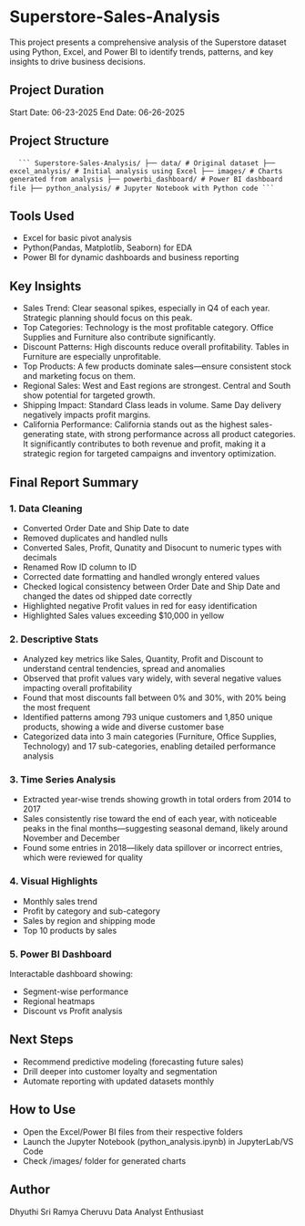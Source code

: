 # Superstore-Sales-Analysis
This project presents a comprehensive analysis of the Superstore dataset using Python, Excel, and Power BI to identify trends, patterns, and key insights to drive business decisions.

## Project Duration
Start Date: 06-23-2025
End Date: 06-26-2025

## Project Structure
<pre> <code> ``` Superstore-Sales-Analysis/ ├── data/ # Original dataset ├── excel_analysis/ # Initial analysis using Excel ├── images/ # Charts generated from analysis ├── powerbi_dashboard/ # Power BI dashboard file ├── python_analysis/ # Jupyter Notebook with Python code ``` </code> </pre>

## Tools Used
- Excel for basic pivot analysis
- Python(Pandas, Matplotlib, Seaborn) for EDA
- Power BI for dynamic dashboards and business reporting

## Key Insights
- Sales Trend: Clear seasonal spikes, especially in Q4 of each year. Strategic planning should focus on this peak.
- Top Categories: Technology is the most profitable category. Office Supplies and Furniture also contribute significantly.
- Discount Patterns: High discounts reduce overall profitability. Tables in Furniture are especially unprofitable.
- Top Products: A few products dominate sales—ensure consistent stock and marketing focus on them.
- Regional Sales: West and East regions are strongest. Central and South show potential for targeted growth.
- Shipping Impact: Standard Class leads in volume. Same Day delivery negatively impacts profit margins.
- California Performance: California stands out as the highest sales-generating state, with strong performance across all product categories. It significantly contributes to both revenue and profit, making it a strategic region for targeted campaigns and inventory optimization.


## Final Report Summary

### 1. Data Cleaning
- Converted Order Date and Ship Date to date
- Removed duplicates and handled nulls
- Converted Sales, Profit, Qunatity and Disocunt to numeric types with decimals
- Renamed Row ID column to ID
- Corrected date formatting and handled wrongly entered values
- Checked logical consistency between Order Date and Ship Date and changed the dates od shipped date correctly
- Highlighted negative Profit values in red for easy identification
- Highlighted Sales values exceeding $10,000 in yellow

### 2. Descriptive Stats
- Analyzed key metrics like Sales, Quantity, Profit and Discount to understand central tendencies, spread and anomalies
- Observed that profit values vary widely, with several negative values impacting overall profitability
- Found that most discounts fall between 0% and 30%, with 20% being the most frequent
- Identified patterns among 793 unique customers and 1,850 unique products, showing a wide and diverse customer base
- Categorized data into 3 main categories (Furniture, Office Supplies, Technology) and 17 sub-categories, enabling detailed performance analysis

### 3. Time Series Analysis
- Extracted year-wise trends showing growth in total orders from 2014 to 2017
- Sales consistently rise toward the end of each year, with noticeable peaks in the final months—suggesting seasonal demand, likely around November and December
- Found some entries in 2018—likely data spillover or incorrect entries, which were reviewed for quality

### 4. Visual Highlights
- Monthly sales trend
- Profit by category and sub-category
- Sales by region and shipping mode
- Top 10 products by sales

### 5. Power BI Dashboard
Interactable dashboard showing:
- Segment-wise performance
- Regional heatmaps
- Discount vs Profit analysis

## Next Steps
- Recommend predictive modeling (forecasting future sales)
- Drill deeper into customer loyalty and segmentation
- Automate reporting with updated datasets monthly

## How to Use
- Open the Excel/Power BI files from their respective folders
- Launch the Jupyter Notebook (python_analysis.ipynb) in JupyterLab/VS Code
- Check /images/ folder for generated charts

## Author

Dhyuthi Sri Ramya Cheruvu
Data Analyst Enthusiast
